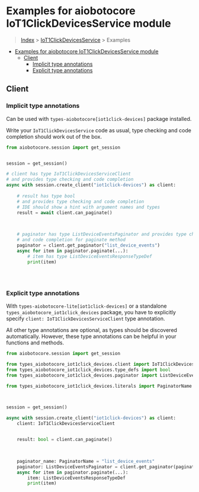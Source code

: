 <a id="examples-for-aiobotocore-iot1clickdevicesservice-module"></a>

# Examples for aiobotocore IoT1ClickDevicesService module

> [Index](../README.md) > [IoT1ClickDevicesService](./README.md) > Examples

- [Examples for aiobotocore IoT1ClickDevicesService module](#examples-for-aiobotocore-iot1clickdevicesservice-module)
  - [Client](#client)
    - [Implicit type annotations](#implicit-type-annotations)
    - [Explicit type annotations](#explicit-type-annotations)

<a id="client"></a>

## Client

<a id="implicit-type-annotations"></a>

### Implicit type annotations

Can be used with `types-aiobotocore[iot1click-devices]` package installed.

Write your `IoT1ClickDevicesService` code as usual, type checking and code
completion should work out of the box.

```python
from aiobotocore.session import get_session


session = get_session()

# client has type IoT1ClickDevicesServiceClient
# and provides type checking and code completion
async with session.create_client("iot1click-devices") as client:
    
    # result has type bool
    # and provides type checking and code completion
    # IDE should show a hint with argument names and types
    result = await client.can_paginate()
    

    
    # paginator has type ListDeviceEventsPaginator and provides type checking
    # and code completion for paginate method
    paginator = client.get_paginator("list_device_events")
    async for item in paginator.paginate(...):
        # item has type ListDeviceEventsResponseTypeDef
        print(item)
    

    
```

<a id="explicit-type-annotations"></a>

### Explicit type annotations

With `types-aiobotocore-lite[iot1click-devices]` or a standalone
`types_aiobotocore_iot1click_devices` package, you have to explicitly specify
`client: IoT1ClickDevicesServiceClient` type annotation.

All other type annotations are optional, as types should be discovered
automatically. However, these type annotations can be helpful in your functions
and methods.

```python
from aiobotocore.session import get_session

from types_aiobotocore_iot1click_devices.client import IoT1ClickDevicesServiceClient
from types_aiobotocore_iot1click_devices.type_defs import bool
from types_aiobotocore_iot1click_devices.paginator import ListDeviceEventsPaginator

from types_aiobotocore_iot1click_devices.literals import PaginatorName



session = get_session()

async with session.create_client("iot1click-devices") as client:
    client: IoT1ClickDevicesServiceClient

    
    result: bool = client.can_paginate()
    

    
    paginator_name: PaginatorName = "list_device_events"
    paginator: ListDeviceEventsPaginator = client.get_paginator(paginator_name)
    async for item in paginator.paginate(...):
        item: ListDeviceEventsResponseTypeDef
        print(item)
    

    
```
